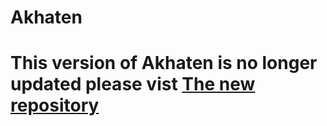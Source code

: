 # Akhaten
# This version of Akhaten is no longer updated please vist [The new repository](https://github.com/FelixEcker/Akhaten)
